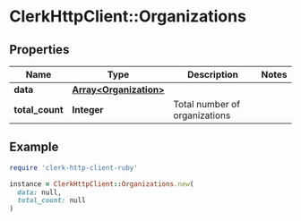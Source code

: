 # ClerkHttpClient::Organizations

## Properties

| Name | Type | Description | Notes |
| ---- | ---- | ----------- | ----- |
| **data** | [**Array&lt;Organization&gt;**](Organization.md) |  |  |
| **total_count** | **Integer** | Total number of organizations  |  |

## Example

```ruby
require 'clerk-http-client-ruby'

instance = ClerkHttpClient::Organizations.new(
  data: null,
  total_count: null
)
```

